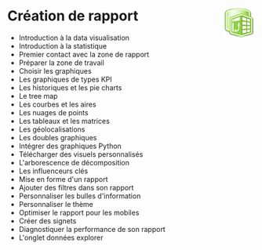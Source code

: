 # **Création de rapport** <img align="right" src="../assets/powerPivot.png" alt="Power Pivot" title="Power Pivot" widht="auto" height="64px">

* Introduction à la data visualisation
* Introduction à la statistique
* Premier contact avec la zone de rapport
* Préparer la zone de travail
* Choisir les graphiques
* Les graphiques de types KPI
* Les historiques et les pie charts
* Le tree map
* Les courbes et les aires
* Les nuages de points
* Les tableaux et les matrices
* Les géolocalisations
* Les doubles graphiques
* Intégrer des graphiques Python
* Télécharger des visuels personnalisés
* L'arborescence de décomposition
* Les influenceurs clés
* Mise en forme d'un rapport
* Ajouter des filtres dans son rapport
* Personnaliser les bulles d'information
* Personnaliser le thème
* Optimiser le rapport pour les mobiles
* Créer des signets
* Diagnostiquer la performance de son rapport
* L'onglet données explorer
